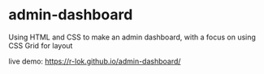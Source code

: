 # admin-dashboard
Using HTML and CSS to make an admin dashboard, with a focus on using CSS Grid for layout

live demo: https://r-lok.github.io/admin-dashboard/
